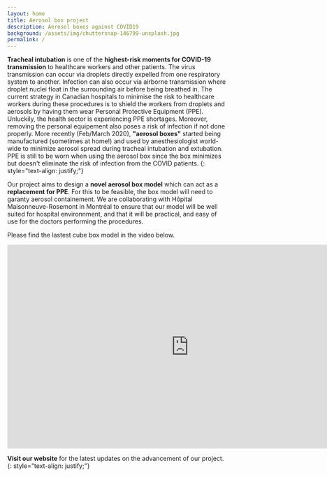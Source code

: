 ```yaml
---
layout: home
title: Aerosol box project
description: Aerosol boxes against COVID19
background: /assets/img/chuttersnap-146799-unsplash.jpg
permalink: /
---
```


**Tracheal intubation** is one of the **highest-risk moments for COVID-19 transmission** to healthcare workers and other patients. The virus transmission can occur via droplets directly expelled from one respiratory system to another. Infection can also occur via airborne transmission where droplet nuclei float in the surrounding air before being breathed in. The current strategy in Canadian hospitals to minimise the risk to healthcare workers during these procedures is to shield the workers from droplets and aerosols by having them wear Personal Protective Equipment (PPE). Unluckily, the health sector is experiencing PPE shortages. Moreover, removing the personal equipement also poses a risk of infection if not done properly. More recently (Feb/March 2020), **"aerosol boxes"** started being manufactured (sometimes at home!) and used by anesthesiologist world-wide to minimize aerosol spread during tracheal intubation and extubation. PPE is still to be worn when using the aerosol box since the box minimizes but doesn't eliminate the risk of infection from the COVID patients.
{: style="text-align: justify;"}

Our project aims to design a **novel aerosol box model** which can act as a **replacement for PPE**. For this to be feasible, the box model will need to garanty aerosol containement. We are collaborating with Hôpital Maisonneuve-Rosemont in Montréal to ensure that our model will be well suited for hospital environnment, and that it will be practical, and easy of use for the doctors performing the procedures. 

Please find the lastest cube box model in the video below.
<iframe width="830" height="467" src="https://www.youtube.com/embed/1wCNkO-IgIw" frameborder="0" allow="accelerometer; autoplay; clipboard-write; encrypted-media; gyroscope; picture-in-picture" allowfullscreen></iframe>

**Visit our website** for the latest updates on the advancement of our project. 
{: style="text-align: justify;"}